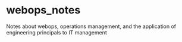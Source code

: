 webops_notes
============

Notes about webops, operations management, and the application of engineering principals to IT management
